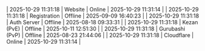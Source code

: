 | 2025-10-29 11:31:18 | Website | Online | 2025-10-29 11:31:14 |
| 2025-10-29 11:31:18 | Registration | Offline | 2025-09-09 16:40:23 |
| 2025-10-29 11:31:18 | Auth Server | Offline | 2025-08-18 09:33:31 |
| 2025-10-29 11:31:18 | Kezan (PvE) | Offline | 2025-10-11 12:51:30 |
| 2025-10-29 11:31:18 | Gurubashi (PvP) | Offline | 2025-08-23 21:44:06 |
| 2025-10-29 11:31:18 | Cloudflare | Online | 2025-10-29 11:31:14 |
